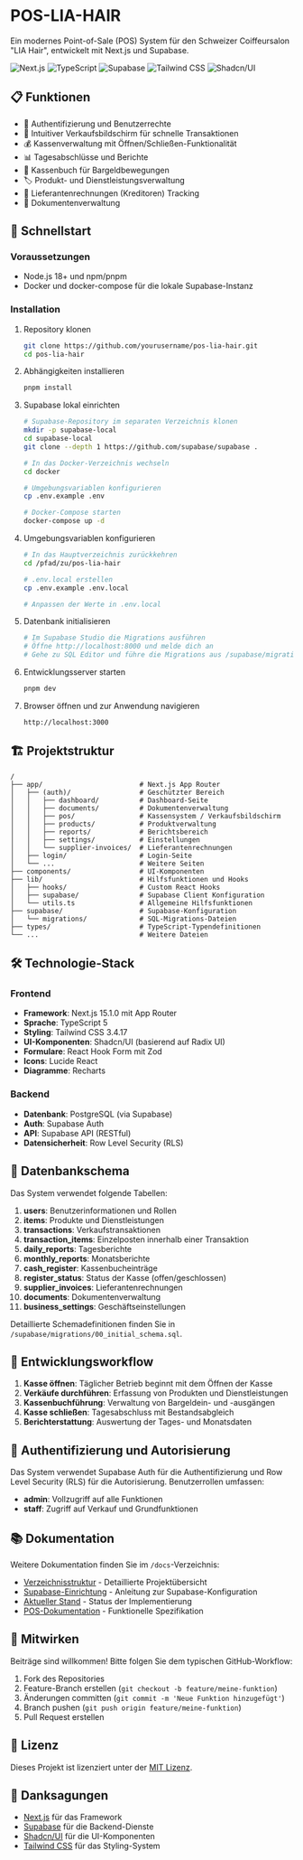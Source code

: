 # POS-LIA-HAIR

Ein modernes Point-of-Sale (POS) System für den Schweizer Coiffeursalon "LIA Hair", entwickelt mit Next.js und Supabase.

![Next.js](https://img.shields.io/badge/Next.js-15.1.0-black)
![TypeScript](https://img.shields.io/badge/TypeScript-5-blue)
![Supabase](https://img.shields.io/badge/Supabase-latest-3ECF8E)
![Tailwind CSS](https://img.shields.io/badge/Tailwind-3.4.17-38B2AC)
![Shadcn/UI](https://img.shields.io/badge/Shadcn/UI-latest-000000)

## 📋 Funktionen

- 👤 Authentifizierung und Benutzerrechte
- 🧠 Intuitiver Verkaufsbildschirm für schnelle Transaktionen
- 💰 Kassenverwaltung mit Öffnen/Schließen-Funktionalität
- 📊 Tagesabschlüsse und Berichte
- 📝 Kassenbuch für Bargeldbewegungen
- 🏷️ Produkt- und Dienstleistungsverwaltung
- 📑 Lieferantenrechnungen (Kreditoren) Tracking
- 📄 Dokumentenverwaltung

## 🚀 Schnellstart

### Voraussetzungen

- Node.js 18+ und npm/pnpm
- Docker und docker-compose für die lokale Supabase-Instanz

### Installation

1. Repository klonen
   ```bash
   git clone https://github.com/yourusername/pos-lia-hair.git
   cd pos-lia-hair
   ```

2. Abhängigkeiten installieren
   ```bash
   pnpm install
   ```

3. Supabase lokal einrichten
   ```bash
   # Supabase-Repository im separaten Verzeichnis klonen
   mkdir -p supabase-local
   cd supabase-local
   git clone --depth 1 https://github.com/supabase/supabase .
   
   # In das Docker-Verzeichnis wechseln
   cd docker
   
   # Umgebungsvariablen konfigurieren
   cp .env.example .env
   
   # Docker-Compose starten
   docker-compose up -d
   ```

4. Umgebungsvariablen konfigurieren
   ```bash
   # In das Hauptverzeichnis zurückkehren
   cd /pfad/zu/pos-lia-hair
   
   # .env.local erstellen
   cp .env.example .env.local
   
   # Anpassen der Werte in .env.local
   ```

5. Datenbank initialisieren
   ```bash
   # Im Supabase Studio die Migrations ausführen
   # Öffne http://localhost:8000 und melde dich an
   # Gehe zu SQL Editor und führe die Migrations aus /supabase/migrations/ aus
   ```

6. Entwicklungsserver starten
   ```bash
   pnpm dev
   ```

7. Browser öffnen und zur Anwendung navigieren
   ```
   http://localhost:3000
   ```

## 🏗️ Projektstruktur

```
/
├── app/                        # Next.js App Router
│   ├── (auth)/                 # Geschützter Bereich
│   │   ├── dashboard/          # Dashboard-Seite
│   │   ├── documents/          # Dokumentenverwaltung
│   │   ├── pos/                # Kassensystem / Verkaufsbildschirm
│   │   ├── products/           # Produktverwaltung
│   │   ├── reports/            # Berichtsbereich
│   │   ├── settings/           # Einstellungen
│   │   └── supplier-invoices/  # Lieferantenrechnungen
│   ├── login/                  # Login-Seite
│   └── ...                     # Weitere Seiten
├── components/                 # UI-Komponenten
├── lib/                        # Hilfsfunktionen und Hooks
│   ├── hooks/                  # Custom React Hooks
│   ├── supabase/               # Supabase Client Konfiguration
│   └── utils.ts                # Allgemeine Hilfsfunktionen
├── supabase/                   # Supabase-Konfiguration
│   └── migrations/             # SQL-Migrations-Dateien
├── types/                      # TypeScript-Typendefinitionen
└── ...                         # Weitere Dateien
```

## 🛠️ Technologie-Stack

### Frontend
- **Framework**: Next.js 15.1.0 mit App Router
- **Sprache**: TypeScript 5
- **Styling**: Tailwind CSS 3.4.17
- **UI-Komponenten**: Shadcn/UI (basierend auf Radix UI)
- **Formulare**: React Hook Form mit Zod
- **Icons**: Lucide React
- **Diagramme**: Recharts

### Backend
- **Datenbank**: PostgreSQL (via Supabase)
- **Auth**: Supabase Auth
- **API**: Supabase API (RESTful)
- **Datensicherheit**: Row Level Security (RLS)

## 📄 Datenbankschema

Das System verwendet folgende Tabellen:

1. **users**: Benutzerinformationen und Rollen
2. **items**: Produkte und Dienstleistungen
3. **transactions**: Verkaufstransaktionen
4. **transaction_items**: Einzelposten innerhalb einer Transaktion
5. **daily_reports**: Tagesberichte
6. **monthly_reports**: Monatsberichte
7. **cash_register**: Kassenbucheinträge
8. **register_status**: Status der Kasse (offen/geschlossen)
9. **supplier_invoices**: Lieferantenrechnungen
10. **documents**: Dokumentenverwaltung
11. **business_settings**: Geschäftseinstellungen

Detaillierte Schemadefinitionen finden Sie in `/supabase/migrations/00_initial_schema.sql`.

## 🔄 Entwicklungsworkflow

1. **Kasse öffnen**: Täglicher Betrieb beginnt mit dem Öffnen der Kasse
2. **Verkäufe durchführen**: Erfassung von Produkten und Dienstleistungen
3. **Kassenbuchführung**: Verwaltung von Bargeldein- und -ausgängen
4. **Kasse schließen**: Tagesabschluss mit Bestandsabgleich
5. **Berichterstattung**: Auswertung der Tages- und Monatsdaten

## 🔐 Authentifizierung und Autorisierung

Das System verwendet Supabase Auth für die Authentifizierung und Row Level Security (RLS) für die Autorisierung. Benutzerrollen umfassen:

- **admin**: Vollzugriff auf alle Funktionen
- **staff**: Zugriff auf Verkauf und Grundfunktionen

## 📚 Dokumentation

Weitere Dokumentation finden Sie im `/docs`-Verzeichnis:

- [Verzeichnisstruktur](/docs/verzeichnisstruktur.md) - Detaillierte Projektübersicht
- [Supabase-Einrichtung](/docs/setup_supabase.md) - Anleitung zur Supabase-Konfiguration
- [Aktueller Stand](/docs/aktueller_stand.md) - Status der Implementierung
- [POS-Dokumentation](/docs/pos-doc.md) - Funktionelle Spezifikation

## 🤝 Mitwirken

Beiträge sind willkommen! Bitte folgen Sie dem typischen GitHub-Workflow:

1. Fork des Repositories
2. Feature-Branch erstellen (`git checkout -b feature/meine-funktion`)
3. Änderungen committen (`git commit -m 'Neue Funktion hinzugefügt'`)
4. Branch pushen (`git push origin feature/meine-funktion`)
5. Pull Request erstellen

## 📝 Lizenz

Dieses Projekt ist lizenziert unter der [MIT Lizenz](LICENSE).

## 🙏 Danksagungen

- [Next.js](https://nextjs.org/) für das Framework
- [Supabase](https://supabase.io/) für die Backend-Dienste
- [Shadcn/UI](https://ui.shadcn.com/) für die UI-Komponenten
- [Tailwind CSS](https://tailwindcss.com/) für das Styling-System